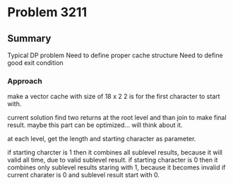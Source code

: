 # Problem 3211
## Summary
Typical DP problem
Need to define proper cache structure
Need to define good exit condition

### Approach
make a vector<string> cache with size of 18 x 2
2 is for the first character to start with.

current solution find two returns at the root level and than join to make final result.
maybe this part can be optimized... will think about it.

at each level, 
get the length and starting character as parameter.

if starting charcter is 1 then it combines all sublevel results, because it will valid all time, due to valid sublevel result.
if starting character is 0 then it combines only sublevel results staring with 1, because it becomes invalid if current charater is 0 and sublevel result start with 0.
